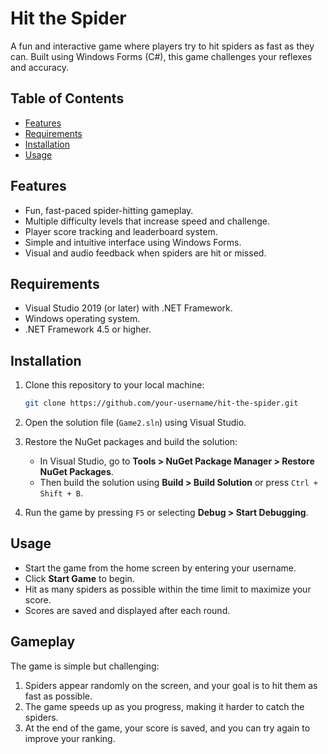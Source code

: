# Hit the Spider

A fun and interactive game where players try to hit spiders as fast as they can. Built using Windows Forms (C#), this game challenges your reflexes and accuracy.

## Table of Contents

- [Features](#features)
- [Requirements](#requirements)
- [Installation](#installation)
- [Usage](#usage)

## Features

- Fun, fast-paced spider-hitting gameplay.
- Multiple difficulty levels that increase speed and challenge.
- Player score tracking and leaderboard system.
- Simple and intuitive interface using Windows Forms.
- Visual and audio feedback when spiders are hit or missed.

## Requirements

- Visual Studio 2019 (or later) with .NET Framework.
- Windows operating system.
- .NET Framework 4.5 or higher.

## Installation

1. Clone this repository to your local machine:

    ```bash
    git clone https://github.com/your-username/hit-the-spider.git
    ```

2. Open the solution file (`Game2.sln`) using Visual Studio.

3. Restore the NuGet packages and build the solution:

    - In Visual Studio, go to **Tools > NuGet Package Manager > Restore NuGet Packages**.
    - Then build the solution using **Build > Build Solution** or press `Ctrl + Shift + B`.

4. Run the game by pressing `F5` or selecting **Debug > Start Debugging**.

## Usage

- Start the game from the home screen by entering your username.
- Click **Start Game** to begin.
- Hit as many spiders as possible within the time limit to maximize your score.
- Scores are saved and displayed after each round.

## Gameplay

The game is simple but challenging:

1. Spiders appear randomly on the screen, and your goal is to hit them as fast as possible.
2. The game speeds up as you progress, making it harder to catch the spiders.
3. At the end of the game, your score is saved, and you can try again to improve your ranking.
